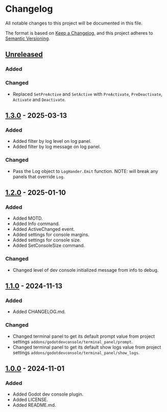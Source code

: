# Changelog

All notable changes to this project will be documented in this file.

The format is based on [Keep a Changelog](https://keepachangelog.com/en/1.1.0/),
and this project adheres to [Semantic Versioning](https://semver.org/spec/v2.0.0.html).

## [Unreleased]

### Added

### Changed
- Replaced `SetPreActive` and `SetActive` with `PreActivate`, `PreDeactivate`, `Activate` and `Deactivate`.

## [1.3.0] - 2025-03-13

### Added
- Added filter by log level on log panel.
- Added filter by log message on log panel.

### Changed
- Pass the Log object to `LogHander.Emit` function. NOTE: will break any panels that override `Log`.

## [1.2.0] - 2025-01-10

### Added

- Added MOTD.
- Added Info command.
- Added ActiveChanged event.
- Added settings for console margins.
- Added settings for console size.
- Added SetConsoleSize command.

### Changed

- Changed level of dev console initialized message from info to debug.

## [1.1.0] - 2024-11-13

### Added

- Added CHANGELOG.md.

### Changed

- Changed terminal panel to get its default prompt value from project settings `addons/godotdevconsole/terminal_panel/prompt`.
- Changed terminal panel to get its default show logs value from project settings `addons/godotdevconsole/terminal_panel/show_logs`.

## [1.0.0] - 2024-11-01

### Added

- Added Godot dev console plugin.
- Added LICENSE.
- Added README.md.

[unreleased]: https://github.com/Logtism/godotdevconsole/compare/v1.3.0...HEAD
[1.3.0]: https://github.com/Logtism/godotdevconsole/compare/v1.2.0...v1.3.0
[1.2.0]: https://github.com/Logtism/godotdevconsole/compare/v1.1.0...v1.2.0
[1.1.0]: https://github.com/Logtism/godotdevconsole/compare/v1.0.0...v1.1.0
[1.0.0]: https://github.com/Logtism/godotdevconsole/releases/tag/v1.0.0
